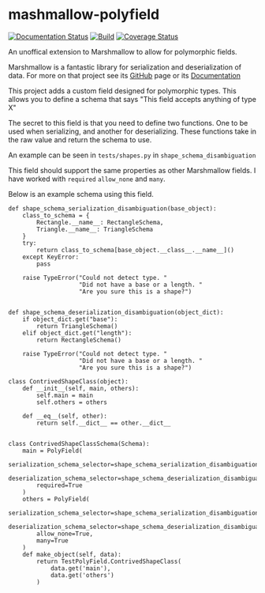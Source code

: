 # mashmallow-polyfield

[![Documentation Status](https://readthedocs.org/projects/marshmallow-polyfield/badge/?version=latest)](https://readthedocs.org/projects/marshmallow-polyfield/?badge=latest)
[![Build](https://travis-ci.org/Bachmann1234/marshmallow-polyfield.svg?branch=master)](https://travis-ci.org/Bachmann1234/marshmallow-polyfield.svg?branch=master)
[![Coverage Status](https://coveralls.io/repos/Bachmann1234/marshmallow-polyfield/badge.svg?branch=master&service=github)](https://coveralls.io/github/Bachmann1234/marshmallow-polyfield?branch=master)


An unoffical extension to Marshmallow to allow for polymorphic fields.

Marshmallow is a fantastic library for serialization and deserialization of data. 
For more on that project see its [GitHub](https://github.com/marshmallow-code/marshmallow) page or its [Documentation](http://marshmallow.readthedocs.org/en/latest/)

This project adds a custom field designed for polymorphic types. This allows you to define a schema that says "This field accepts anything of type X"

The secret to this field is that you need to define two functions. One to be used when serializing, and another for deserializing. These functions
take in the raw value and return the schema to use.

An example can be seen in `tests/shapes.py` in `shape_schema_disambiguation` 

This field should support the same properties as other Marshmallow fields. I have worked with `required` `allow_none` and `many`.

Below is an example schema using this field.


```
def shape_schema_serialization_disambiguation(base_object):
    class_to_schema = {
        Rectangle.__name__: RectangleSchema,
        Triangle.__name__: TriangleSchema
    }
    try:
        return class_to_schema[base_object.__class__.__name__]()
    except KeyError:
        pass

    raise TypeError("Could not detect type. "
                    "Did not have a base or a length. "
                    "Are you sure this is a shape?")


def shape_schema_deserialization_disambiguation(object_dict):
    if object_dict.get("base"):
        return TriangleSchema()
    elif object_dict.get("length"):
        return RectangleSchema()

    raise TypeError("Could not detect type. "
                    "Did not have a base or a length. "
                    "Are you sure this is a shape?")
                    
class ContrivedShapeClass(object):
    def __init__(self, main, others):
        self.main = main
        self.others = others

    def __eq__(self, other):
        return self.__dict__ == other.__dict__


class ContrivedShapeClassSchema(Schema):
    main = PolyField(
        serialization_schema_selector=shape_schema_serialization_disambiguation,
        deserialization_schema_selector=shape_schema_deserialization_disambiguation,
        required=True
    )
    others = PolyField(
        serialization_schema_selector=shape_schema_serialization_disambiguation,
        deserialization_schema_selector=shape_schema_deserialization_disambiguation,
        allow_none=True,
        many=True
    )
    def make_object(self, data):
        return TestPolyField.ContrivedShapeClass(
            data.get('main'),
            data.get('others')
        )
```